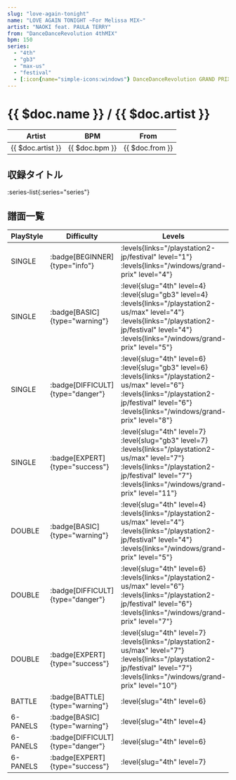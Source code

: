 ```yaml
---
slug: "love-again-tonight"
name: "LOVE AGAIN TONIGHT ~For Melissa MIX~"
artist: "NAOKI feat. PAULA TERRY"
from: "DanceDanceRevolution 4thMIX"
bpm: 150
series:
  - "4th"
  - "gb3"
  - "max-us"
  - "festival"
  - [:icon{name="simple-icons:windows"} DanceDanceRevolution GRAND PRIX](/windows/grand-prix)
---
```


# {{ $doc.name }} / {{ $doc.artist }}

|Artist|BPM|From|
|------|---|----|
|{{ $doc.artist }}|{{ $doc.bpm }}|{{ $doc.from }}|

## 収録タイトル

:series-list{:series="series"}

## 譜面一覧

|PlayStyle|Difficulty|Levels|Notes|Movie|
|---------|----------|------|-----|-----|
|SINGLE| :badge[BEGINNER]{type="info"}|<div class="field is-grouped is-grouped-multiline"> :levels{links="/playstation2-jp/festival" level="1"}  :levels{links="/windows/grand-prix" level="4"}</div>|122/0||
|SINGLE| :badge[BASIC]{type="warning"}|<div class="field is-grouped is-grouped-multiline"> :level{slug="4th" level=4} :level{slug="gb3" level=4} :levels{links="/playstation2-us/max" level="4"} :levels{links="/playstation2-jp/festival" level="4"}  :levels{links="/windows/grand-prix" level="5"}</div>|191/0||
|SINGLE| :badge[DIFFICULT]{type="danger"}|<div class="field is-grouped is-grouped-multiline"> :level{slug="4th" level=6} :level{slug="gb3" level=6} :levels{links="/playstation2-us/max" level="6"} :levels{links="/playstation2-jp/festival" level="6"}  :levels{links="/windows/grand-prix" level="8"}</div>|234/0||
|SINGLE| :badge[EXPERT]{type="success"}|<div class="field is-grouped is-grouped-multiline"> :level{slug="4th" level=7} :level{slug="gb3" level=7} :levels{links="/playstation2-us/max" level="7"} :levels{links="/playstation2-jp/festival" level="7"}  :levels{links="/windows/grand-prix" level="11"}</div>|306/0||
|DOUBLE| :badge[BASIC]{type="warning"}|<div class="field is-grouped is-grouped-multiline"> :level{slug="4th" level=4} :levels{links="/playstation2-us/max" level="4"} :levels{links="/playstation2-jp/festival" level="4"}  :levels{links="/windows/grand-prix" level="5"}</div>|180/0||
|DOUBLE| :badge[DIFFICULT]{type="danger"}|<div class="field is-grouped is-grouped-multiline"> :level{slug="4th" level=6} :levels{links="/playstation2-us/max" level="6"} :levels{links="/playstation2-jp/festival" level="6"}  :levels{links="/windows/grand-prix" level="7"}</div>|235/0||
|DOUBLE| :badge[EXPERT]{type="success"}|<div class="field is-grouped is-grouped-multiline"> :level{slug="4th" level=7} :levels{links="/playstation2-us/max" level="7"} :levels{links="/playstation2-jp/festival" level="7"}  :levels{links="/windows/grand-prix" level="10"}</div>|281/0||
|BATTLE| :badge[BATTLE]{type="warning"}|<div class="field is-grouped is-grouped-multiline"> :level{slug="4th" level=6}</div>|||
|6-PANELS| :badge[BASIC]{type="warning"}|<div class="field is-grouped is-grouped-multiline"> :level{slug="4th" level=4}</div>|181/0||
|6-PANELS| :badge[DIFFICULT]{type="danger"}|<div class="field is-grouped is-grouped-multiline"> :level{slug="4th" level=6}</div>|228/0||
|6-PANELS| :badge[EXPERT]{type="success"}|<div class="field is-grouped is-grouped-multiline"> :level{slug="4th" level=7}</div>|283/0||
